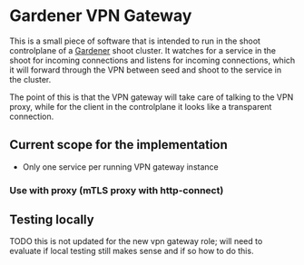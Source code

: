 # Gardener VPN Gateway

This is a small piece of software that is intended to run in the shoot controlplane of a [Gardener](https://github.com/gardener/gardener) shoot cluster. It watches for a service in the shoot for incoming connections and listens for incoming connections, which it will forward through the VPN between seed and shoot to the service in the cluster.

The point of this is that the VPN gateway will take care of talking to the VPN proxy, while for the client in the controlplane it looks like a transparent connection.

## Current scope for the implementation

- Only one service per running VPN gateway instance

### Use with proxy (mTLS proxy with http-connect)


## Testing locally

TODO this is not updated for the new vpn gateway role; will need to evaluate if local testing still makes sense and if so how to do this.

<!-- Test cases for local testing in a [kind](https://github.com/kubernetes-sigs/kind) cluster can be found in the [kind](kind) subdirectory. -->
